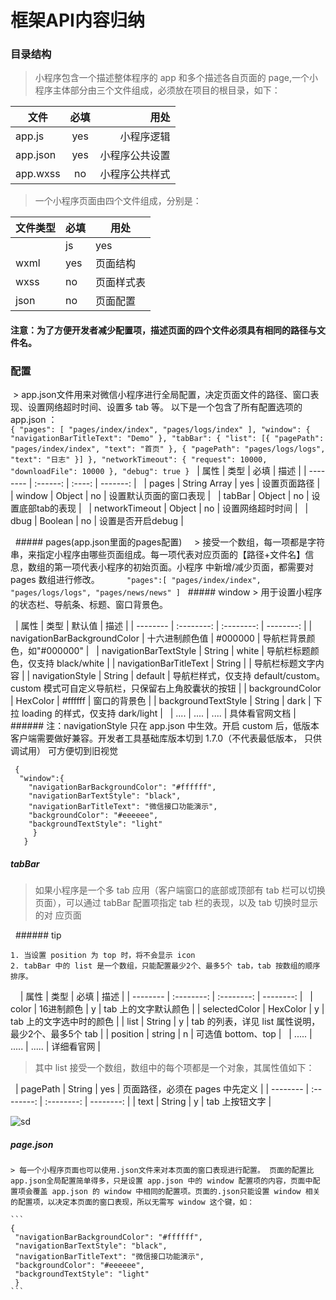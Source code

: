 # 框架API内容归纳

 ### 目录结构 
 
  > 小程序包含一个描述整体程序的 app 和多个描述各自页面的 page,一个小程序主体部分由三个文件组成，必须放在项目的根目录，如下：
  
  | 文件 | 必填 | 用处 |
  | ------------- |:-------------:| -----:|
  | app.js | yes | 小程序逻辑 |
  | app.json | yes | 小程序公共设置 |
  | app.wxss | no | 小程序公共样式 |

  > 一个小程序页面由四个文件组成，分别是：
  
  | 文件类型 | 必填 | 用处 |
  | ------ | ------ | ------ |
  | js | yes | 页面逻辑 |
  | wxml | yes | 页面结构 |
  | wxss | no | 页面样式表 |
  | json | no | 页面配置 |
  #### 注意：为了方便开发者减少配置项，描述页面的四个文件必须具有相同的路径与文件名。

 ### 配置
  > app.json文件用来对微信小程序进行全局配置，决定页面文件的路径、窗口表现、设置网络超时时间、设置多 tab 等。
    以下是一个包含了所有配置选项的 app.json ：
    
    ```
    {
      "pages": [
        "pages/index/index",
        "pages/logs/index"
      ],
      "window": {
        "navigationBarTitleText": "Demo"
      },
      "tabBar": {
        "list": [{
          "pagePath": "pages/index/index",
          "text": "首页"
        }, {
          "pagePath": "pages/logs/logs",
          "text": "日志"
        }]
      },
      "networkTimeout": {
        "request": 10000,
        "downloadFile": 10000
      },
      "debug": true
    }
    ```
   | 属性 | 类型 | 必填 | 描述 |
   | -------- | :------: | :----: | -------: |
   | pages | String Array | yes | 设置页面路径 |
   | window | Object | no | 设置默认页面的窗口表现 |
   | tabBar | Object | no | 设置底部tab的表现 |
   | networkTimeout | Object | no | 设置网络超时时间 |
   | dbug | Boolean | no | 设置是否开启debug |
      
   ##### pages(app.json里面的pages配置)
     > 接受一个数组，每一项都是字符串，来指定小程序由哪些页面组成。每一项代表对应页面的【路径+文件名】信息，数组的第一项代表小程序的初始页面。小程序        中新增/减少页面，都需要对 pages 数组进行修改。
      
     ```
     "pages":[
        "pages/index/index",
        "pages/logs/logs",
        "pages/news/news"
        ]
     ```
   ##### window
    > 用于设置小程序的状态栏、导航条、标题、窗口背景色。
    
   | 属性 | 类型 | 默认值 | 描述 |
   | -------- | :--------: | :--------: | --------: |
   | navigationBarBackgroundColor | 十六进制颜色值 | #000000 | 导航栏背景颜色，如"#000000" |
   | navigationBarTextStyle | String | white | 导航栏标题颜色，仅支持 black/white |
   | navigationBarTitleText | String |  | 	导航栏标题文字内容 |
   | navigationStyle | String | default | 导航栏样式，仅支持 default/custom。custom 模式可自定义导航栏，只保留右上角胶囊状的按钮 |
   | backgroundColor | HexColor | #ffffff | 窗口的背景色 |
   | backgroundTextStyle | String | dark | 下拉 loading 的样式，仅支持 dark/light |
   | .... | ....  | .... | 具体看官网文档 |
   ###### 注：navigationStyle 只在 app.json 中生效。开启 custom 后，低版本客户端需要做好兼容。开发者工具基础库版本切到 1.7.0（不代表最低版本，    只供调试用） 可方便切到旧视觉
   
   ```
    {
     "window":{
       "navigationBarBackgroundColor": "#ffffff",
       "navigationBarTextStyle": "black",
       "navigationBarTitleText": "微信接口功能演示",
       "backgroundColor": "#eeeeee",
       "backgroundTextStyle": "light"
        }
      }
   ```
  
  ##### tabBar
  
   > 如果小程序是一个多 tab 应用（客户端窗口的底部或顶部有 tab 栏可以切换页面），可以通过 tabBar 配置项指定 tab 栏的表现，以及 tab 切换时显示的对      应页面
   
   ###### tip 
   
    1. 当设置 position 为 top 时，将不会显示 icon
    2. tabBar 中的 list 是一个数组，只能配置最少2个、最多5个 tab，tab 按数组的顺序排序。
   
   | 属性 | 类型 | 必填 | 描述 |
   | -------- | :--------: | :--------: | --------: |
   | color | 16进制颜色 | y | tab 上的文字默认颜色 |
   | selectedColor | HexColor | y | tab 上的文字选中时的颜色 |
   | list | String | y | tab 的列表，详见 list 属性说明，最少2个、最多5个 tab |
   | position | string | n | 可选值 bottom、top |
   | ..... | ..... | ..... | 详细看官网 |
    
   > 其中 list 接受一个数组，数组中的每个项都是一个对象，其属性值如下：  
   
   | pagePath | String | yes | 页面路径，必须在 pages 中先定义 |
   | -------- | :--------: | :--------: | --------: |
   | text | String | y | tab 上按钮文字 |
    
   ![sd](https://mp.weixin.qq.com/debug/wxadoc/dev/image/tabbar.png?t=2018516) 
    
   ##### page.json
    > 每一个小程序页面也可以使用.json文件来对本页面的窗口表现进行配置。 页面的配置比app.json全局配置简单得多，只是设置 app.json 中的 window 配置项的内容，页面中配置项会覆盖 app.json 的 window 中相同的配置项。页面的.json只能设置 window 相关的配置项，以决定本页面的窗口表现，所以无需写 window 这个键，如：
    
    ```
    {
     "navigationBarBackgroundColor": "#ffffff",
     "navigationBarTextStyle": "black",
     "navigationBarTitleText": "微信接口功能演示",
     "backgroundColor": "#eeeeee",
     "backgroundTextStyle": "light"
     }
    ```
    
    
    
    
    
    
    
    
    
    
    
    
    
    
    
    
    
    
    
  
